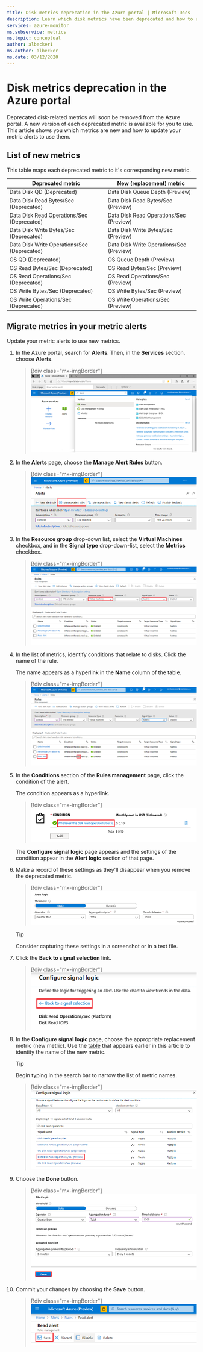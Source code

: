 ```yaml
---
title: Disk metrics deprecation in the Azure portal | Microsoft Docs
description: Learn which disk metrics have been deprecated and how to update your metric alerts to use new metrics. 
services: azure-monitor
ms.subservice: metrics
ms.topic: conceptual
author: albecker1
ms.author: albecker
ms.date: 03/12/2020
---
```


# Disk metrics deprecation in the Azure portal

Deprecated disk-related metrics will soon be removed from the Azure portal. A new version of each deprecated metric is available for you to use. This article shows you which metrics are new and how to update your metric alerts to use them.

## List of new metrics

This table maps each deprecated metric to it's corresponding new metric. 

|Deprecated metric|New (replacement) metric|
|----|----|
|Data Disk QD (Deprecated)|Data Disk Queue Depth (Preview)|
|Data Disk Read Bytes/Sec (Deprecated)|Data Disk Read Bytes/Sec (Preview)|
|Data Disk Read Operations/Sec (Deprecated)|Data Disk Read Operations/Sec (Preview)|
|Data Disk Write Bytes/Sec (Deprecated)|Data Disk Write Bytes/Sec (Preview)|
|Data Disk Write Operations/Sec (Deprecated)|Data Disk Write Operations/Sec (Preview)|
|OS QD (Deprecated)|OS Queue Depth (Preview)|
|OS Read Bytes/Sec (Deprecated)|OS Read Bytes/Sec (Preview)|
|OS Read Operations/Sec (Deprecated)|OS Read Operations/Sec (Preview)|
|OS Write Bytes/Sec (Deprecated)|OS Write Bytes/Sec (Preview)|
|OS Write Operations/Sec (Deprecated)|OS Write Operations/Sec (Preview)|

<a id="update-metrics" />

## Migrate metrics in your metric alerts

Update your metric alerts to use new metrics.

1. In the Azure portal, search for **Alerts**. Then, in the **Services** section, choose **Alerts**.

   > [!div class="mx-imgBorder"]
   > ![Image description](./media/portal-disk-metrics-deprecation/alert-service-azure-portal.png)

2. In the **Alerts** page, choose the **Manage Alert Rules** button. 

   > [!div class="mx-imgBorder"]
   > ![Image description](./media/portal-disk-metrics-deprecation/manage-alert-rules-button.png)

3. In the **Resource group** drop-down list, select the **Virtual Machines** checkbox, and in the **Signal type** drop-down-list, select the **Metrics** checkbox. 

   > [!div class="mx-imgBorder"]
   > ![Image description](./media/portal-disk-metrics-deprecation/filter-alerts.png)

4. In the list of metrics, identify conditions that relate to disks. Click the name of the rule. 

   The name appears as a hyperlink in the **Name** column of the table.

   > [!div class="mx-imgBorder"]
   > ![Image description](./media/portal-disk-metrics-deprecation/find-disk-conditions.png)

5. In the **Conditions** section of the **Rules management** page, click the condition of the alert. 

   The condition appears as a hyperlink.  

   > [!div class="mx-imgBorder"]
   > ![Image description](./media/portal-disk-metrics-deprecation/adjust-condition.png)

   The **Configure signal logic** page appears and the settings of the condition appear in the **Alert logic** section of that page.

6. Make a record of these settings as they'll disappear when you remove the deprecated metric.

   > [!div class="mx-imgBorder"]
   > ![Image description](./media/portal-disk-metrics-deprecation/condition-rules.png)

   > [!TIP] 
   > Consider capturing these settings in a screenshot or in a text file. 

7. Click the **Back to signal selection** link.

   > [!div class="mx-imgBorder"]
   > ![Image description](./media/portal-disk-metrics-deprecation/back-to-signal-selection.png)

8. In the **Configure signal logic** page, choose the appropriate replacement metric (new metric). Use the [table](#update-metrics) that appears earlier in this article to identity the name of the new metric.

   > [!TIP] 
   > Begin typing in the search bar to narrow the list of metric names. 

   > [!div class="mx-imgBorder"]
   > ![Image description](./media/portal-disk-metrics-deprecation/choose-new-metric.png)

9. Choose the **Done** button. 

   > [!div class="mx-imgBorder"]
   > ![Image description](./media/portal-disk-metrics-deprecation/set-new-metric.png)

10. Commit your changes by choosing the **Save** button. 

    > [!div class="mx-imgBorder"]
    > ![Image description](./media/portal-disk-metrics-deprecation/save-new-metric.png)






